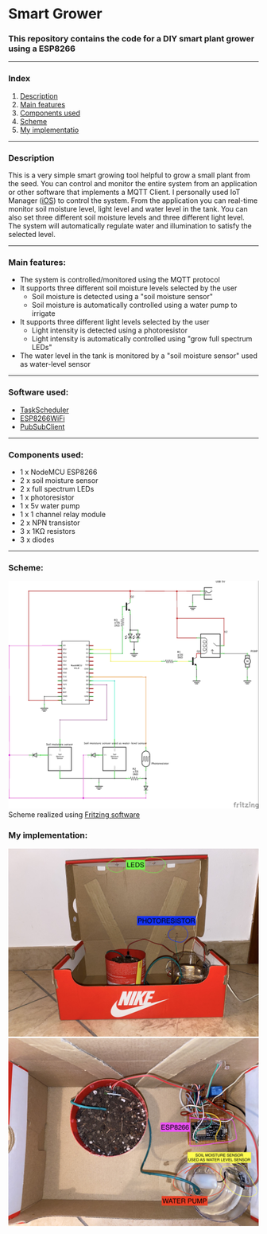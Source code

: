 # Smart Grower
### This repository contains the code for a DIY smart plant grower using a ESP8266
---
### Index
1. [Description](https://github.com/BHAEK/smart_grower/edit/main/README.md#description)
2. [Main features](https://github.com/BHAEK/smart_grower/edit/main/README.md#main-features)
3. [Components used](https://github.com/BHAEK/smart_grower/edit/main/README.md#components-used)
4. [Scheme](https://github.com/BHAEK/smart_grower/blob/main/README.md#scheme)
5. [My implementatio](https://github.com/BHAEK/smart_grower/blob/main/README.md#my-implementation)
---
### Description

This is a very simple smart growing tool helpful to grow a small plant from the seed. You can control and monitor the entire system from an application or other software that implements a MQTT Client. 
I personally used IoT Manager ([iOS](https://apps.apple.com/app/id1267226555)) to control the system.
From the application you can real-time monitor soil moisture level, light level and water level in the tank. You can also set three different soil moisture levels and three different light level. The system will automatically regulate water and illumination to satisfy the selected level.

---
### Main features:
* The system is controlled/monitored using the MQTT protocol
* It supports three different soil moisture levels selected by the user
  * Soil moisture is detected using a "soil moisture sensor" 
  * Soil moisture is automatically controlled using a water pump to irrigate
* It supports three different light levels selected by the user
  * Light intensity is detected using a photoresistor 
  * Light intensity is automatically controlled using "grow full spectrum LEDs"
* The water level in the tank is monitored by a "soil moisture sensor" used as water-level sensor
---
### Software used:
* [TaskScheduler](https://github.com/arkhipenko/TaskScheduler) 
* [ESP8266WiFi](https://github.com/esp8266/Arduino/tree/master/libraries/ESP8266WiFi)
* [PubSubClient](https://github.com/knolleary/pubsubclient/)
---
### Components used:
* 1 x NodeMCU ESP8266
* 2 x soil moisture sensor
* 2 x full spectrum LEDs
* 1 x photoresistor
* 1 x 5v water pump
* 1 x 1 channel relay module
* 2 x NPN transistor
* 3 x 1KΩ resistors
* 3 x diodes
---
### Scheme:
![Scheme](https://github.com/BHAEK/smart_grower/blob/main/smart-grower_schem.jpg?raw=true)
Scheme realized using [Fritzing software](https://fritzing.org/)

### My implementation:
![My implementation front](https://github.com/BHAEK/smart_grower/blob/55421489f4856edda74b0fda4854b13f3f6df948/my%20implementation/GENERAL_FRONT.jpg)
![My implementation up](https://github.com/BHAEK/smart_grower/blob/55421489f4856edda74b0fda4854b13f3f6df948/my%20implementation/GENERAL_UP.jpg)
